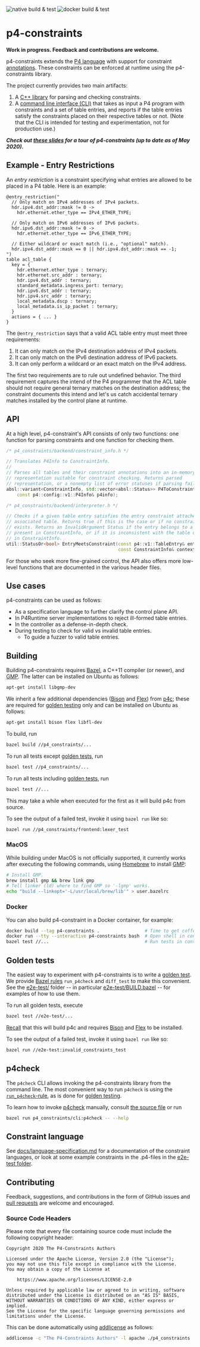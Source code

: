 ![native build & test](https://github.com/p4lang/p4-constraints/workflows/native%20build%20&%20test/badge.svg)
![docker build & test](https://github.com/p4lang/p4-constraints/workflows/docker%20build%20&%20test/badge.svg)
# p4-constraints

**Work in progress. Feedback and contributions are welcome.**

p4-constraints extends the [P4 language](https://p4.org/) with support for
constraint
[annotations](https://p4.org/p4-spec/docs/P4-16-v1.2.0.html#sec-annotations).
These constraints can be enforced at runtime using the p4-constraints library.

The project currently provides two main artifacts:

1. A [C++ library](p4_constraints/) for parsing and checking constraints.
2. A [command line interface (CLI)](p4_constraints/cli) that takes as input a P4
   program with constraints and a set of table entries, and reports if the table
   entries satisfy the constraints placed on their respective tables or not.
   (Note that the CLI is intended for testing and experimentation, not for
   production use.)
   
**_Check out [these slides](docs/2020-06-03_p4rt-wg.pdf) for a tour of p4-constraints (up to date as of May 2020)._**

## Example - Entry Restrictions

An *entry restriction* is a constraint specifying what entries are allowed to be
placed in a P4 table. Here is an example:
```p4
@entry_restriction("
  // Only match on IPv4 addresses of IPv4 packets.
  hdr.ipv4.dst_addr::mask != 0 ->
    hdr.ethernet.ether_type == IPv4_ETHER_TYPE;

  // Only match on IPv6 addresses of IPv6 packets.
  hdr.ipv6.dst_addr::mask != 0 ->
    hdr.ethernet.ether_type == IPv6_ETHER_TYPE;

  // Either wildcard or exact match (i.e., "optional" match).
  hdr.ipv4.dst_addr::mask == 0 || hdr.ipv4.dst_addr::mask == -1;
")
table acl_table {
  key = {
    hdr.ethernet.ether_type : ternary;
    hdr.ethernet.src_addr : ternary;
    hdr.ipv4.dst_addr : ternary;
    standard_metadata.ingress_port: ternary;
    hdr.ipv6.dst_addr : ternary;
    hdr.ipv4.src_addr : ternary;
    local_metadata.dscp : ternary;
    local_metadata.is_ip_packet : ternary;
  }
  actions = { ... }
}
```
The `@entry_restriction` says that a valid ACL table entry must meet
three requirements:

1. It can only match on the IPv4 destination address of IPv4 packets.
2. It can only match on the IPv6 destination address of IPv6 packets.
3. It can only perform a wildcard or an exact match on the IPv4 address.

The first two requirements are to rule out undefined behavior. The third
requirement captures the intend of the P4 programmer that the ACL table
should not require general ternary matches on the destination address; the
constraint documents this intend and let's us catch accidental ternary matches
installed by the control plane at runtime.

## API

At a high level, p4-constraint's API consists of only two functions:
one function for parsing constraints and one function for checking them.
```C++
/* p4_constraints/backend/constraint_info.h */

// Translates P4Info to ConstraintInfo.
//
// Parses all tables and their constraint annotations into an in-memory
// representation suitable for constraint checking. Returns parsed
// representation, or a nonempty list of error statuses if parsing fails.
absl::variant<ConstraintInfo, std::vector<absl::Status>> P4ToConstraintInfo(
    const p4::config::v1::P4Info& p4info);
```
```C++
/* p4_constraints/backend/interpreter.h */

// Checks if a given table entry satisfies the entry constraint attached to its
// associated table. Returns true if this is the case or if no constraint
// exists. Returns an InvalidArgument Status if the entry belongs to a table not
// present in ConstraintInfo, or if it is inconsistent with the table definition
// in ConstraintInfo.
util::StatusOr<bool> EntryMeetsConstraint(const p4::v1::TableEntry& entry,
                                          const ConstraintInfo& context);
```
For those who seek more fine-grained control, the API also offers more
low-level functions that are documented in the various header files.

## Use cases

p4-constraints can be used as follows:

- As a specification language to further clarify the control plane API.
- In P4Runtime server implementations to reject ill-formed table entries.
- In the controller as a defense-in-depth check.
- During testing to check for valid vs invalid table entries.
  - To guide a fuzzer to valid table entries.

## Building

Building p4-constraints requires [Bazel](https://bazel.build/), a C++11 compiler
(or newer), and [GMP](https://gmplib.org/). The latter can be installed on
Ubuntu as follows:
```sh
apt-get install libgmp-dev
```

We inherit a few additional dependencies
([Bison](https://en.wikipedia.org/wiki/GNU_Bison) and
[Flex](https://en.wikipedia.org/wiki/Flex_\(lexical_analyser_generator\)))
from [p4c](https://github.com/p4lang/p4c); these are required for
[golden testing](golden-tests) only and can be installed on Ubuntu as follows:
```sh
apt-get install bison flex libfl-dev
```

To build, run
```sh
bazel build //p4_constraints/...
```

To run all tests except [golden tests](golden-tests), run
```sh
bazel test //p4_constraints/...
```

To run all tests including [golden tests](golden-tests), run
```sh
bazel test //...
```
This may take a while when executed for the first as it will build p4c from
source.

To see the output of a failed test, invoke it using `bazel run` like so:
```sh
bazel run //p4_constraints/frontend:lexer_test
```

### MacOS

While building under MacOS is not officially supported, it currently works after
executing the following commands, using [Homebrew](https://brew.sh/) to install
[GMP](https://gmplib.org/):
```sh
# Install GMP.
brew install gmp && brew link gmp
# Tell linker (ld) where to find GMP so '-lgmp' works.
echo "build --linkopt='-L/usr/local/brew/lib'" > user.bazelrc
```

### Docker

You can also build p4-constraint in a Docker container, for example:
```sh
docker build --tag p4-constraints .                 # Time to get coffee...
docker run --tty --interactive p4-constraints bash  # Open shell in container.
bazel test //...                                    # Run tests in container.
```

## Golden tests

The easiest way to experiment with p4-constraints is to write a
[golden test](https://ro-che.info/articles/2017-12-04-golden-tests).
We provide [Bazel rules](e2e-test/p4check.bzl) `run_p4check` and `diff_test` to
make this convenient.
See the [e2e-test/](e2e-test/) folder -- in particular
[e2e-test/BUILD.bazel](e2e-test/BUILD.bazel) -- for examples of how to use them.

To run all golden tests, execute
```sh
bazel test //e2e-test/...
```
[Recall](building) that this will build p4c and requires
[Bison](https://en.wikipedia.org/wiki/GNU_Bison) and
[Flex](https://en.wikipedia.org/wiki/Flex_\(lexical_analyser_generator\))
to be installed.

To see the output of a failed test, invoke it using `bazel run` like so:
```sh
bazel run //e2e-test:invalid_constraints_test
```

## p4check

The `p4check` CLI allows invoking the p4-constraints library from the command
line. The most convenient way to run `p4check` is using the
[`run_p4check`-rule](e2e-test/p4check.bzl), as is done for
[golden testing](#golden-tests).

To learn how to invoke [p4check](p4_constraints/cli/p4check.cc) manually,
consult [the source file](p4_constraints/cli/p4check.cc) or run
```sh
bazel run p4_constraints/cli:p4check -- --help
```

## Constraint language

See [docs/language-specification.md](docs/language-specification.md) for a
documentation of the constraint languages, or look at some example constraints
in the .p4-files in the [e2e-test folder](e2e-test/).

## Contributing

Feedback, suggestions, and contributions in the form of GitHub issues and
[pull requests](CONTRIBUTING.md) are welcome and encouraged.

### Source Code Headers

Please note that every file containing source code must include the following
copyright header:

    Copyright 2020 The P4-Constraints Authors
    
    Licensed under the Apache License, Version 2.0 (the "License");
    you may not use this file except in compliance with the License.
    You may obtain a copy of the License at
    
        https://www.apache.org/licenses/LICENSE-2.0
    
    Unless required by applicable law or agreed to in writing, software
    distributed under the License is distributed on an "AS IS" BASIS,
    WITHOUT WARRANTIES OR CONDITIONS OF ANY KIND, either express or implied.
    See the License for the specific language governing permissions and
    limitations under the License.

This can be done automatically using
[addlicense](https://github.com/google/addlicense) as follows:
```sh
addlicense -c "The P4-Constraints Authors" -l apache ./p4_constraints
```

